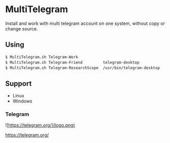 # MultiTelegram

Install and work with multi telegram account on one system, without copy or change source.

## Using

```bash
$ MultiTelegram.sh Telegram-Work
$ MultiTelegram.sh Telegram-Friend         telegram-desktop
$ MultiTelegram.sh Telegram-ResearchScope  /usr/bin/telegram-desktop
```

## Support

- Linux
 - Windows
 
### Telegram

![https://telegram.org/](logo.png)

https://telegram.org/

